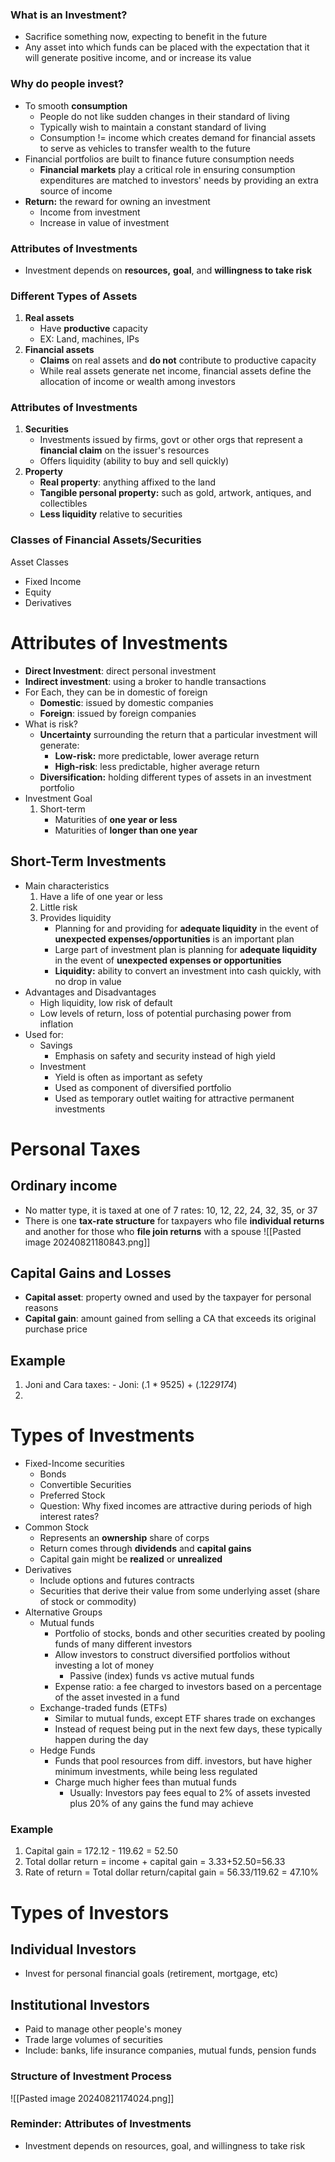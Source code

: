 ### What is an Investment?
- Sacrifice something now, expecting to benefit in the future
- Any asset into which funds can be placed with the expectation that it will generate positive income, and or increase its value

### Why do people invest?
- To smooth **consumption**
	- People do not like sudden changes in their standard of living
	- Typically wish to maintain a constant standard of living
	- Consumption != income which creates demand for financial assets to serve as vehicles to transfer wealth to the future
- Financial portfolios are built to finance future consumption needs
	- **Financial markets** play a critical role in ensuring consumption expenditures are matched to investors' needs by providing an extra source of income
- **Return:** the reward for owning an investment
	- Income from investment
	- Increase in value of investment
### Attributes of Investments
- Investment depends on **resources,** **goal**, and **willingness to take risk**

### Different Types of Assets
1. **Real assets**
	- Have **productive** capacity
	- EX: Land, machines, IPs
2. **Financial assets**
	- **Claims** on real assets and **do not** contribute to productive capacity
	- While real assets generate net income, financial assets define the allocation of income or wealth among investors

### Attributes of Investments
1. **Securities**
	- Investments issued by firms, govt or other orgs that represent a **financial claim** on the issuer's resources
	- Offers liquidity (ability to buy and sell quickly)
2. **Property**
	- **Real property**: anything affixed to the land
	- **Tangible personal property:** such as gold, artwork, antiques, and collectibles
	- **Less liquidity** relative to securities

### Classes of Financial Assets/Securities
Asset Classes
- Fixed Income
- Equity
- Derivatives

# Attributes of Investments
- **Direct Investment**: direct personal investment
- **Indirect investment**: using a broker to handle transactions
- For Each, they can be in domestic of foreign
	- **Domestic**: issued by domestic companies
	- **Foreign**: issued by foreign companies
- What is risk?
	- **Uncertainty** surrounding the return that a particular investment will generate:
		- **Low-risk:** more predictable, lower average return
		- **High-risk**: less predictable, higher average return
	- **Diversification:** holding different types of assets in an investment portfolio
- Investment Goal
	1. Short-term
		- Maturities of **one year or less**
		- Maturities of **longer than one year**
## Short-Term Investments
- Main characteristics
	1. Have a life of one year or less
	2. Little risk
	3. Provides liquidity
		- Planning for and providing for **adequate liquidity** in the event of **unexpected expenses/opportunities** is an important plan
		- Large part of investment plan is planning for **adequate liquidity** in the event of **unexpected expenses or opportunities**
		- **Liquidity:** ability to convert an investment into cash quickly, with no drop in value
- Advantages and Disadvantages
	- High liquidity, low risk of default
	- Low levels of return, loss of potential purchasing power from inflation
- Used for:
	- Savings
		- Emphasis on safety and security instead of high yield
	- Investment
		- Yield is often as important as sefety
		- Used as component of diversified portfolio
		- Used as temporary outlet waiting for attractive permanent investments
# Personal Taxes
## Ordinary income
- No matter type, it is taxed at one of 7 rates: 10, 12, 22, 24, 32, 35, or 37
- There is one **tax-rate structure** for taxpayers who file **individual returns** and another for those who **file join returns** with a spouse
![[Pasted image 20240821180843.png]]
## Capital Gains and Losses
- **Capital asset**: property owned and used by the taxpayer for personal reasons
- **Capital gain**: amount gained from selling a CA that exceeds its original purchase price
## Example
1. Joni and Cara taxes:
		- Joni: (.1 * 9525) + (.12*29174*)
1. 
# Types of Investments
- Fixed-Income securities
	- Bonds
	- Convertible Securities
	- Preferred Stock
	- Question: Why fixed incomes are attractive during periods of high interest rates?
- Common Stock
	- Represents an **ownership** share of corps
	- Return comes through **dividends** and **capital gains**
	- Capital gain might be **realized** or **unrealized**
- Derivatives
	- Include options and futures contracts
	- Securities that derive their value from some underlying asset (share of stock or commodity)
- Alternative Groups
	- Mutual funds
		- Portfolio of stocks, bonds and other securities created by pooling funds of many different investors
		- Allow investors to construct diversified portfolios without investing a lot of money
			- Passive (index) funds vs active mutual funds
		- Expense ratio: a fee charged to investors based on a percentage of the asset invested in a fund
	- Exchange-traded funds (ETFs)
		- Similar to mutual funds, except ETF shares trade on exchanges
		- Instead of request being put in the next few days, these typically happen during the day
	- Hedge Funds
		- Funds that pool resources from diff. investors, but have higher minimum investments, while being less regulated
		- Charge much higher fees than mutual funds
			- Usually: Investors pay fees equal to 2% of assets invested plus 20% of any gains the fund may achieve

### Example
1. Capital gain = 172.12 - 119.62 = 52.50
2. Total dollar return = income + capital gain
= 3.33+52.50=56.33
3. Rate of return = Total dollar return/capital gain = 56.33/119.62 = 47.10%

# Types of Investors
## Individual Investors
- Invest for personal financial goals (retirement, mortgage, etc)
## Institutional Investors
- Paid to manage other people's money
- Trade large volumes of securities
- Include: banks, life insurance companies, mutual funds, pension funds
### Structure of Investment Process
![[Pasted image 20240821174024.png]]
### Reminder: Attributes of Investments
- Investment depends on resources, goal, and willingness to take risk
